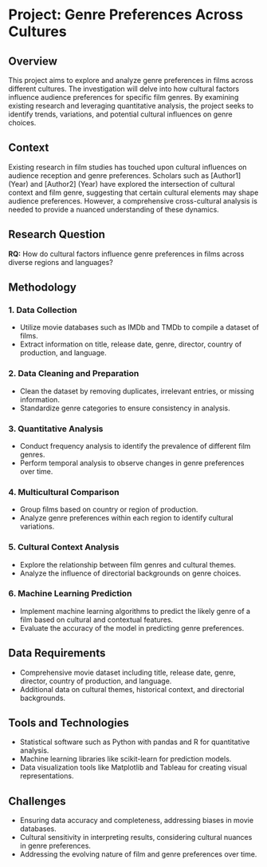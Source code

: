 # Project: Genre Preferences Across Cultures

## Overview

This project aims to explore and analyze genre preferences in films across different cultures. The investigation will delve into how cultural factors influence audience preferences for specific film genres. By examining existing research and leveraging quantitative analysis, the project seeks to identify trends, variations, and potential cultural influences on genre choices.

## Context

Existing research in film studies has touched upon cultural influences on audience reception and genre preferences. Scholars such as [Author1] (Year) and [Author2] (Year) have explored the intersection of cultural context and film genre, suggesting that certain cultural elements may shape audience preferences. However, a comprehensive cross-cultural analysis is needed to provide a nuanced understanding of these dynamics.

## Research Question

**RQ:** How do cultural factors influence genre preferences in films across diverse regions and languages?

## Methodology

### 1. Data Collection

- Utilize movie databases such as IMDb and TMDb to compile a dataset of films.
- Extract information on title, release date, genre, director, country of production, and language.

### 2. Data Cleaning and Preparation

- Clean the dataset by removing duplicates, irrelevant entries, or missing information.
- Standardize genre categories to ensure consistency in analysis.

### 3. Quantitative Analysis

- Conduct frequency analysis to identify the prevalence of different film genres.
- Perform temporal analysis to observe changes in genre preferences over time.

### 4. Multicultural Comparison

- Group films based on country or region of production.
- Analyze genre preferences within each region to identify cultural variations.

### 5. Cultural Context Analysis

- Explore the relationship between film genres and cultural themes.
- Analyze the influence of directorial backgrounds on genre choices.

### 6. Machine Learning Prediction

- Implement machine learning algorithms to predict the likely genre of a film based on cultural and contextual features.
- Evaluate the accuracy of the model in predicting genre preferences.

## Data Requirements

- Comprehensive movie dataset including title, release date, genre, director, country of production, and language.
- Additional data on cultural themes, historical context, and directorial backgrounds.

## Tools and Technologies

- Statistical software such as Python with pandas and R for quantitative analysis.
- Machine learning libraries like scikit-learn for prediction models.
- Data visualization tools like Matplotlib and Tableau for creating visual representations.

## Challenges

- Ensuring data accuracy and completeness, addressing biases in movie databases.
- Cultural sensitivity in interpreting results, considering cultural nuances in genre preferences.
- Addressing the evolving nature of film and genre preferences over time.

